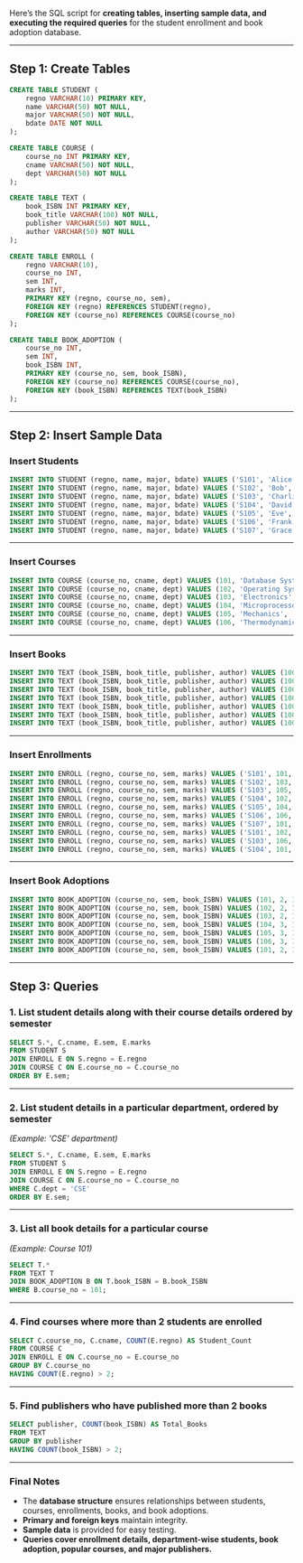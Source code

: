 Here’s the SQL script for **creating tables, inserting sample data, and executing the required queries** for the student enrollment and book adoption database.

---

## **Step 1: Create Tables**
```sql
CREATE TABLE STUDENT (
    regno VARCHAR(10) PRIMARY KEY,
    name VARCHAR(50) NOT NULL,
    major VARCHAR(50) NOT NULL,
    bdate DATE NOT NULL
);

CREATE TABLE COURSE (
    course_no INT PRIMARY KEY,
    cname VARCHAR(50) NOT NULL,
    dept VARCHAR(50) NOT NULL
);

CREATE TABLE TEXT (
    book_ISBN INT PRIMARY KEY,
    book_title VARCHAR(100) NOT NULL,
    publisher VARCHAR(50) NOT NULL,
    author VARCHAR(50) NOT NULL
);

CREATE TABLE ENROLL (
    regno VARCHAR(10),
    course_no INT,
    sem INT,
    marks INT,
    PRIMARY KEY (regno, course_no, sem),
    FOREIGN KEY (regno) REFERENCES STUDENT(regno),
    FOREIGN KEY (course_no) REFERENCES COURSE(course_no)
);

CREATE TABLE BOOK_ADOPTION (
    course_no INT,
    sem INT,
    book_ISBN INT,
    PRIMARY KEY (course_no, sem, book_ISBN),
    FOREIGN KEY (course_no) REFERENCES COURSE(course_no),
    FOREIGN KEY (book_ISBN) REFERENCES TEXT(book_ISBN)
);
```

---

## **Step 2: Insert Sample Data**
### **Insert Students**
```sql
INSERT INTO STUDENT (regno, name, major, bdate) VALUES ('S101', 'Alice', 'CSE', TO_DATE('2002-06-15', 'YYYY-MM-DD'));
INSERT INTO STUDENT (regno, name, major, bdate) VALUES ('S102', 'Bob', 'ECE', TO_DATE('2001-04-20', 'YYYY-MM-DD'));
INSERT INTO STUDENT (regno, name, major, bdate) VALUES ('S103', 'Charlie', 'MECH', TO_DATE('2003-09-10', 'YYYY-MM-DD'));
INSERT INTO STUDENT (regno, name, major, bdate) VALUES ('S104', 'David', 'CSE', TO_DATE('2000-12-25', 'YYYY-MM-DD'));
INSERT INTO STUDENT (regno, name, major, bdate) VALUES ('S105', 'Eve', 'ECE', TO_DATE('2002-03-18', 'YYYY-MM-DD'));
INSERT INTO STUDENT (regno, name, major, bdate) VALUES ('S106', 'Frank', 'MECH', TO_DATE('2001-08-08', 'YYYY-MM-DD'));
INSERT INTO STUDENT (regno, name, major, bdate) VALUES ('S107', 'Grace', 'CSE', TO_DATE('2003-07-25', 'YYYY-MM-DD'));

```

---

### **Insert Courses**
```sql
INSERT INTO COURSE (course_no, cname, dept) VALUES (101, 'Database Systems', 'CSE');
INSERT INTO COURSE (course_no, cname, dept) VALUES (102, 'Operating Systems', 'CSE');
INSERT INTO COURSE (course_no, cname, dept) VALUES (103, 'Electronics', 'ECE');
INSERT INTO COURSE (course_no, cname, dept) VALUES (104, 'Microprocessors', 'ECE');
INSERT INTO COURSE (course_no, cname, dept) VALUES (105, 'Mechanics', 'MECH');
INSERT INTO COURSE (course_no, cname, dept) VALUES (106, 'Thermodynamics', 'MECH');

```

---

### **Insert Books**
```sql
INSERT INTO TEXT (book_ISBN, book_title, publisher, author) VALUES (1001, 'Database Fundamentals', 'Pearson', 'Elmasri');
INSERT INTO TEXT (book_ISBN, book_title, publisher, author) VALUES (1002, 'Operating Systems Concepts', 'Wiley', 'Silberschatz');
INSERT INTO TEXT (book_ISBN, book_title, publisher, author) VALUES (1003, 'Digital Electronics', 'McGraw-Hill', 'Morris Mano');
INSERT INTO TEXT (book_ISBN, book_title, publisher, author) VALUES (1004, 'Microprocessor Systems', 'Pearson', 'Ramesh Gaonkar');
INSERT INTO TEXT (book_ISBN, book_title, publisher, author) VALUES (1005, 'Engineering Mechanics', 'McGraw-Hill', 'Timoshenko');
INSERT INTO TEXT (book_ISBN, book_title, publisher, author) VALUES (1006, 'Thermal Engineering', 'Oxford', 'Rajput');
INSERT INTO TEXT (book_ISBN, book_title, publisher, author) VALUES (1007, 'Computer Networks', 'Pearson', 'Andrew Tanenbaum');

```

---

### **Insert Enrollments**
```sql
INSERT INTO ENROLL (regno, course_no, sem, marks) VALUES ('S101', 101, 2, 85);
INSERT INTO ENROLL (regno, course_no, sem, marks) VALUES ('S102', 103, 2, 78);
INSERT INTO ENROLL (regno, course_no, sem, marks) VALUES ('S103', 105, 3, 90);
INSERT INTO ENROLL (regno, course_no, sem, marks) VALUES ('S104', 102, 2, 88);
INSERT INTO ENROLL (regno, course_no, sem, marks) VALUES ('S105', 104, 3, 75);
INSERT INTO ENROLL (regno, course_no, sem, marks) VALUES ('S106', 106, 3, 80);
INSERT INTO ENROLL (regno, course_no, sem, marks) VALUES ('S107', 101, 2, 95);
INSERT INTO ENROLL (regno, course_no, sem, marks) VALUES ('S101', 102, 2, 82);
INSERT INTO ENROLL (regno, course_no, sem, marks) VALUES ('S103', 106, 3, 89);
INSERT INTO ENROLL (regno, course_no, sem, marks) VALUES ('S104', 101, 2, 91);

```

---

### **Insert Book Adoptions**
```sql
INSERT INTO BOOK_ADOPTION (course_no, sem, book_ISBN) VALUES (101, 2, 1001);
INSERT INTO BOOK_ADOPTION (course_no, sem, book_ISBN) VALUES (102, 2, 1002);
INSERT INTO BOOK_ADOPTION (course_no, sem, book_ISBN) VALUES (103, 2, 1003);
INSERT INTO BOOK_ADOPTION (course_no, sem, book_ISBN) VALUES (104, 3, 1004);
INSERT INTO BOOK_ADOPTION (course_no, sem, book_ISBN) VALUES (105, 3, 1005);
INSERT INTO BOOK_ADOPTION (course_no, sem, book_ISBN) VALUES (106, 3, 1006);
INSERT INTO BOOK_ADOPTION (course_no, sem, book_ISBN) VALUES (101, 2, 1007);
```

---

## **Step 3: Queries**
### **1. List student details along with their course details ordered by semester**
```sql
SELECT S.*, C.cname, E.sem, E.marks
FROM STUDENT S
JOIN ENROLL E ON S.regno = E.regno
JOIN COURSE C ON E.course_no = C.course_no
ORDER BY E.sem;
```

---

### **2. List student details in a particular department, ordered by semester**  
_(Example: 'CSE' department)_
```sql
SELECT S.*, C.cname, E.sem, E.marks
FROM STUDENT S
JOIN ENROLL E ON S.regno = E.regno
JOIN COURSE C ON E.course_no = C.course_no
WHERE C.dept = 'CSE'
ORDER BY E.sem;
```

---

### **3. List all book details for a particular course**  
_(Example: Course 101)_
```sql
SELECT T.*
FROM TEXT T
JOIN BOOK_ADOPTION B ON T.book_ISBN = B.book_ISBN
WHERE B.course_no = 101;
```

---

### **4. Find courses where more than 2 students are enrolled**
```sql
SELECT C.course_no, C.cname, COUNT(E.regno) AS Student_Count
FROM COURSE C
JOIN ENROLL E ON C.course_no = E.course_no
GROUP BY C.course_no
HAVING COUNT(E.regno) > 2;
```

---

### **5. Find publishers who have published more than 2 books**
```sql
SELECT publisher, COUNT(book_ISBN) AS Total_Books
FROM TEXT
GROUP BY publisher
HAVING COUNT(book_ISBN) > 2;
```

---

### **Final Notes**
- The **database structure** ensures relationships between students, courses, enrollments, books, and book adoptions.
- **Primary and foreign keys** maintain integrity.
- **Sample data** is provided for easy testing.
- **Queries cover enrollment details, department-wise students, book adoption, popular courses, and major publishers.**
